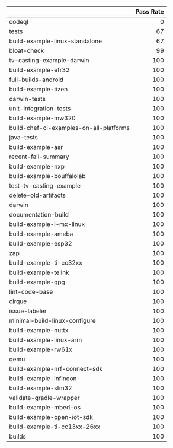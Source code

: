 |                                         |   Pass Rate |
|:----------------------------------------|------------:|
| codeql                                  |           0 |
| tests                                   |          67 |
| build-example-linux-standalone          |          67 |
| bloat-check                             |          99 |
| tv-casting-example-darwin               |         100 |
| build-example-efr32                     |         100 |
| full-builds-android                     |         100 |
| build-example-tizen                     |         100 |
| darwin-tests                            |         100 |
| unit-integration-tests                  |         100 |
| build-example-mw320                     |         100 |
| build-chef-ci-examples-on-all-platforms |         100 |
| java-tests                              |         100 |
| build-example-asr                       |         100 |
| recent-fail-summary                     |         100 |
| build-example-nxp                       |         100 |
| build-example-bouffalolab               |         100 |
| test-tv-casting-example                 |         100 |
| delete-old-artifacts                    |         100 |
| darwin                                  |         100 |
| documentation-build                     |         100 |
| build-example-i-mx-linux                |         100 |
| build-example-ameba                     |         100 |
| build-example-esp32                     |         100 |
| zap                                     |         100 |
| build-example-ti-cc32xx                 |         100 |
| build-example-telink                    |         100 |
| build-example-qpg                       |         100 |
| lint-code-base                          |         100 |
| cirque                                  |         100 |
| issue-labeler                           |         100 |
| minimal-build-linux-configure           |         100 |
| build-example-nuttx                     |         100 |
| build-example-linux-arm                 |         100 |
| build-example-rw61x                     |         100 |
| qemu                                    |         100 |
| build-example-nrf-connect-sdk           |         100 |
| build-example-infineon                  |         100 |
| build-example-stm32                     |         100 |
| validate-gradle-wrapper                 |         100 |
| build-example-mbed-os                   |         100 |
| build-example-open-iot-sdk              |         100 |
| build-example-ti-cc13xx-26xx            |         100 |
| builds                                  |         100 |